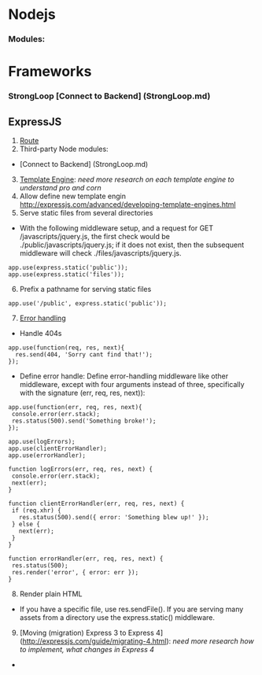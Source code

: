 # Nodejs
### Modules:

# Frameworks
### StrongLoop [Connect to Backend] (StrongLoop.md)
## ExpressJS
1. [Route](Route.md)
2. Third-party Node modules: 
  * [Connect to Backend] (StrongLoop.md) 
3. [Template Engine](Consolidate.md): *need more research on each template engine to understand pro and corn*
4. Allow define new template engin http://expressjs.com/advanced/developing-template-engines.html
5. Serve static files from several directories
 * With the following middleware setup, and a request for GET /javascripts/jquery.js, the first check would be ./public/javascripts/jquery.js; if it does not exist, then the subsequent middleware will check ./files/javascripts/jquery.js.
 ```
 app.use(express.static('public'));
 app.use(express.static('files'));
  ```
 6. Prefix a pathname for serving static files
 ```
 app.use('/public', express.static('public'));
 ```
7. [Error handling](http://expressjs.com/guide/error-handling.html)
 * Handle 404s
 ```
 app.use(function(req, res, next){
   res.send(404, 'Sorry cant find that!');
 });
 ```
 * Define error handle: Define error-handling middleware like other middleware, except with four arguments instead of three, specifically with the signature (err, req, res, next)):
  ```
  app.use(function(err, req, res, next){
   console.error(err.stack);
   res.status(500).send('Something broke!');
 });
 
 app.use(logErrors);
 app.use(clientErrorHandler);
 app.use(errorHandler);
 
 function logErrors(err, req, res, next) {
   console.error(err.stack);
   next(err);
 }
 
 function clientErrorHandler(err, req, res, next) {
   if (req.xhr) {
     res.status(500).send({ error: 'Something blew up!' });
   } else {
     next(err);
   }
 }
 
 function errorHandler(err, req, res, next) {
   res.status(500);
   res.render('error', { error: err });
 }
  ```
8. Render plain HTML
 * If you have a specific file, use res.sendFile(). If you are serving many assets from a directory use the express.static() middleware.
9. [Moving (migration) Express 3 to Express 4] (http://expressjs.com/guide/migrating-4.html): *need more research how to implement, what changes in Express 4*
* 
